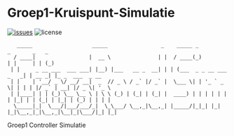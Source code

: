 # Groep1-Kruispunt-Simulatie

[![issues](https://img.shields.io/github/issues/Kruispunt/Groep1-Kruispunt-Simulatie.svg)](https://github.com/Kruispunt/Groep1-Kruispunt-Simulatie/issues)
![license](https://img.shields.io/github/license/Kruispunt/Groep1-Kruispunt-Simulatie.svg)

```text
   _____                   _____                 _    _____ _                 _       _   _             
  / ____|                 |  __ \               | |  / ____(_)               | |     | | (_)            
 | |     _ __ ___  ___ ___| |__) |___   __ _  __| | | (___  _ _ __ ___  _   _| | __ _| |_ _  ___  _ __  
 | |    | '__/ _ \/ __/ __|  _  // _ \ / _` |/ _` |  \___ \| | '_ ` _ \| | | | |/ _` | __| |/ _ \| '_ \ 
 | |____| | | (_) \__ \__ \ | \ \ (_) | (_| | (_| |  ____) | | | | | | | |_| | | (_| | |_| | (_) | | | |
  \_____|_|  \___/|___/___/_|  \_\___/ \__,_|\__,_| |_____/|_|_| |_| |_|\__,_|_|\__,_|\__|_|\___/|_| |_|
```

Groep1 Controller Simulatie
